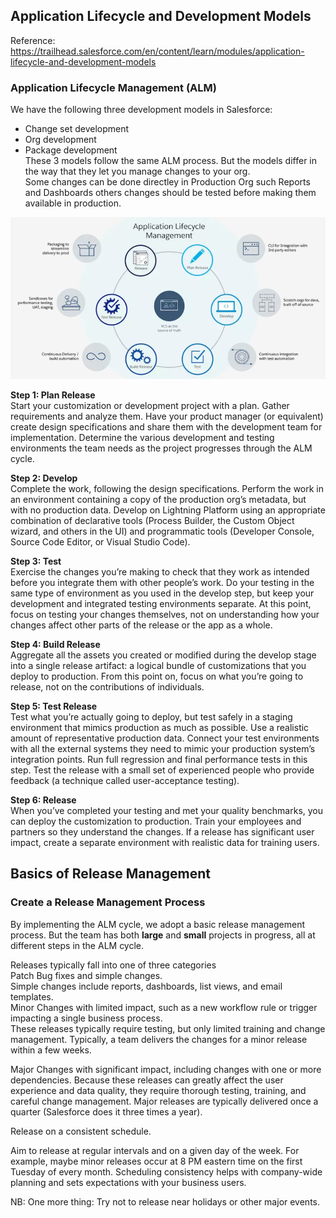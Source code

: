 
## Application Lifecycle and Development Models   
Reference: https://trailhead.salesforce.com/en/content/learn/modules/application-lifecycle-and-development-models    

### Application Lifecycle Management (ALM)    

We have the following three development models in Salesforce:    
* Change set development    
* Org development   
* Package development    
These 3 models follow the same ALM process. But the models differ in the way that they let you manage changes to your org.     
Some changes can be done directley in Production Org such Reports and Dashboards others changes should be tested before making them available in production.    

![ALM](https://github.com/jeandaher1/sfdx-gist/blob/main/alm.png)

**Step 1: Plan Release**     
Start your customization or development project with a plan. Gather requirements and analyze them. Have your product manager (or equivalent) create design specifications and share them with the development team for implementation. Determine the various development and testing environments the team needs as the project progresses through the ALM cycle.     

**Step 2: Develop**    
Complete the work, following the design specifications. Perform the work in an environment containing a copy of the production org’s metadata, but with no production data. Develop on Lightning Platform using an appropriate combination of declarative tools (Process Builder, the Custom Object wizard, and others in the UI) and programmatic tools (Developer Console, Source Code Editor, or Visual Studio Code).     

**Step 3: Test**    
Exercise the changes you’re making to check that they work as intended before you integrate them with other people’s work. Do your testing in the same type of environment as you used in the develop step, but keep your development and integrated testing environments separate. At this point, focus on testing your changes themselves, not on understanding how your changes affect other parts of the release or the app as a whole.     

**Step 4: Build Release**     
Aggregate all the assets you created or modified during the develop stage into a single release artifact: a logical bundle of customizations that you deploy to production. From this point on, focus on what you’re going to release, not on the contributions of individuals.     

**Step 5: Test Release**    
Test what you’re actually going to deploy, but test safely in a staging environment that mimics production as much as possible. Use a realistic amount of representative production data. Connect your test environments with all the external systems they need to mimic your production system’s integration points. Run full regression and final performance tests in this step. Test the release with a small set of experienced people who provide feedback (a technique called user-acceptance testing).     

**Step 6: Release**    
When you’ve completed your testing and met your quality benchmarks, you can deploy the customization to production. Train your employees and partners so they understand the changes. If a release has significant user impact, create a separate environment with realistic data for training users.    



## Basics of Release Management    
### Create a Release Management Process    

By implementing the ALM cycle, we adopt a basic release management process. But the team has both **large** and **small** projects in progress, all at different steps in the ALM cycle.     

Releases typically fall into one of three categories    
Patch Bug fixes and simple changes.    
Simple changes include reports, dashboards, list views, and email templates.    
Minor Changes with limited impact, such as a new workflow rule or trigger impacting a single business process.     
These releases typically require testing, but only limited training and change management. Typically, a team delivers the changes for a minor release within a few weeks.    

Major Changes with significant impact, including changes with one or more dependencies. Because these releases can greatly affect the user experience and data quality, they require thorough testing, training, and careful change management. Major releases are typically delivered once a quarter (Salesforce does it three times a year).

Release on a consistent schedule.

Aim to release at regular intervals and on a given day of the week. For example, maybe minor releases occur at 8 PM eastern time on the first Tuesday of every month. Scheduling consistency helps with company-wide planning and sets expectations with your business users. 

NB: One more thing: Try not to release near holidays or other major events.    



